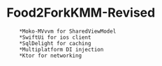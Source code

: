 # Food2ForkKMM-Revised

        *Moko-MVvvm for SharedViewModel
        *SwiftUi for ios client
        *SqlDelight for caching
        *Multiplatform DI injection
        *Ktor for networking
        
